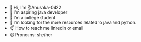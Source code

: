 - 👋 Hi, I’m @Anushka-0422
- 👀 I’m aspiring java developer 
- 🌱 I’m  a college student 
- 💞️ I’m looking for the more resources related to java and python.
- 📫 How to reach me linkedin or email 
- 😄 Pronouns: she/her

<!---
Anushka-0422/Anushka-0422 is a ✨ special ✨ repository because its `README.md` (this file) appears on your GitHub profile.
You can click the Preview link to take a look at your changes.
--->
